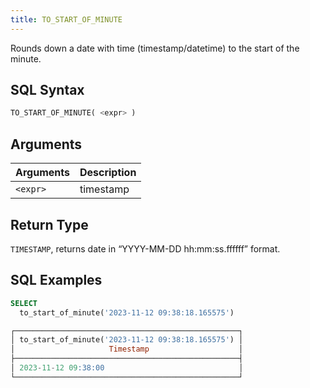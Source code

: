 ```yaml
---
title: TO_START_OF_MINUTE
---
```


Rounds down a date with time (timestamp/datetime) to the start of the minute.

## SQL Syntax

```sql
TO_START_OF_MINUTE( <expr> )
```

## Arguments

| Arguments | Description |
|-----------|-------------|
| `<expr>`  | timestamp   |

## Return Type

`TIMESTAMP`, returns date in “YYYY-MM-DD hh:mm:ss.ffffff” format.

## SQL Examples

```sql
SELECT
  to_start_of_minute('2023-11-12 09:38:18.165575')

┌──────────────────────────────────────────────────┐
│ to_start_of_minute('2023-11-12 09:38:18.165575') │
│                     Timestamp                    │
├──────────────────────────────────────────────────┤
│ 2023-11-12 09:38:00                              │
└──────────────────────────────────────────────────┘
```
